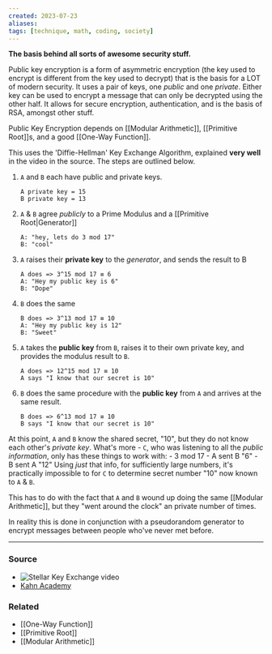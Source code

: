 ```yaml
---
created: 2023-07-23
aliases: 
tags: [technique, math, coding, society]
---
```

**The basis behind all sorts of awesome security stuff.**

Public key encryption is a form of asymmetric encryption (the key used to encrypt is different from the key used to decrypt) that is the basis for a LOT of modern security. It uses a pair of keys, one *public* and one *private*. Either key can be used to encrypt a message that can only be decrypted using the other half. It allows for secure encryption, authentication, and is the basis of RSA, amongst other stuff.

Public Key Encryption depends on [[Modular Arithmetic]], [[Primitive Root]]s, and a good [[One-Way Function]].

This uses the 'Diffie-Hellman' Key Exchange Algorithm, explained **very well** in the video in the source. The steps are outlined below.

1. `A` and `B` each have public and private keys.
	```
	A private key = 15
	B private key = 13
	```

2. `A` & `B` agree *publicly* to a Prime Modulus and a [[Primitive Root|Generator]]
	```
	A: "hey, lets do 3 mod 17"
	B: "cool"
	```

3. `A` raises their **private key** to the *generator*, and sends the result to B
	```
	A does => 3^15 mod 17 ≡ 6
	A: "Hey my public key is 6"
	B: "Dope"
	```

4. `B` does the same
	```
	B does => 3^13 mod 17 ≡ 10
	A: "Hey my public key is 12"
	B: "Sweet"
	```

5. `A` takes the **public key** from `B`, raises it to their own private key, and provides the modulus result to `B`. 
	```
	A does => 12^15 mod 17 ≡ 10
	A says "I know that our secret is 10"
	```

6. `B` does the same procedure with the **public key** from `A` and arrives at the same result. 
	```
	B does => 6^13 mod 17 ≡ 10
	B says "I know that our secret is 10"
	```

At this point, `A` and `B` know the shared secret, "10", but they do not know each other's *private key*. What's more - `C`, who was listening to all the *public information*, only has these things to work with:
	- 3 mod 17
	- A sent B "6"
	- B sent A "12"
Using *just* that info, for sufficiently large numbers, it's practically impossible to for `C` to determine secret number "10" now known to `A` & `B`. 

This has to do with the fact that `A` and `B` wound up doing the same [[Modular Arithmetic]], but they "went around the clock" an private number of times.

In reality this is done in conjunction with a pseudorandom generator to encrypt messages between people who've never met before.

---
### Source
- ![Stellar Key Exchange video](https://youtu.be/M-0qt6tdHzk)
- [Kahn Academy](https://www.khanacademy.org/computing/computer-science/cryptography/modern-crypt/v/diffie-hellman-key-exchange-part-1)

### Related
- [[One-Way Function]]
- [[Primitive Root]]
- [[Modular Arithmetic]]
 